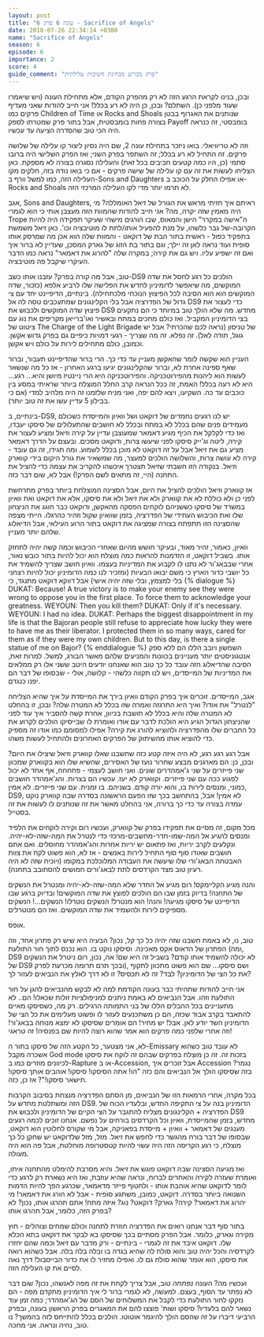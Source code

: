 ```yaml
---
layout: post
title: "עונה 6 פרק 6 - Sacrifice of Angels"
date: 2018-07-26 22:34:14 +0300
name: "Sacrifice of Angels"
season: 6
episode: 6
importance: 2
score: 4
guide_comment: "פרק מכריע מבחינת חשיבות עלילתית"
---
```

ובכן, בנינו לקראת הרגע הזה לא רק מהפרק הקודם, אלא מתחילת העונה (ויש שיאמרו שעוד מלפני כן). השתלם? ובכן, כן היה לא רע בכלל! אני חייב להודות שאני מעדיף פרקים כמו Children of Time או Rocks and Shoals שנותנים את האגרוף בבטן בצורה פחות בומבסטית, אבל בתור פרק שמטרתו לספק Payoff בומבסטי, זה כנראה היה הכי טוב שהסדרה הציעה עד עכשיו. 

וזה לא טריוויאלי. בואו ניזכר בתחילת עונה 2, שם היה נסיון ליצור קו עלילה של שלושה פרקים. זה התחיל לא רע בכלל; זה השתפר בפרק השני; ואז הפרק השלישי היה ברובו סתמי (כן, היו כמה קטעים חביבים בכל זאת) והעלילה נסגרה בצורה לא מספקת. כאן הצליחו לעשות את זה עם קו עלילה של שישה פרקים - אם כי בואו נודה בזה, חלקים מקו העלילה הזה, כמו למשל וורף ב-Sons and Daughters או אפילו החלק על הכוכב ב-Rocks and Shoals לא תרמו יותר מדי לקו העלילה המרכזי הזה.

אגב, Sons and Daughters, ראיתם איך חזיתי מראש את הגורל של זיאל האומללה? מי היה מאמין שזה יקרה, מה? אני חייב להודות שהמוות הזה מעצבן אותי כי הוא לגמרי Trope ה"אישה במקרר" הישן והמאוס, שבו הורגים מישהי שעיקר תפקידה היה להיות הקרובה-של גבר כלשהו, על מנת להפעיל אותו/לתת לו מוטיבציה וכו'. כאן זיאל משמשת בתפקיד כפול - ראשית בתור הבת של דוקאט - והמוות שלה הוא אכן מה שמרסק אותו סופית ועוד נראה לאן זה יילך; וגם בתור בת הזוג של גארק המסכן, שעדיין לא ברור איך ואם זה ישפיע עליו. ויש גם את קירה; במקרה שלה "להרוג את דאמאר" נראה כמו הדבר העיקרי שיקבל פה מוטיבציה.

טוב, אבל מה קורה בפרק? עזבנו אותו כשב-DS9 הולכים כל רגע לחסל את שדה המוקשים, מה שיאפשר לדומיניון לחדש את הפלישה שלו לרביע אלפא (כזכור, שדה המוקשים הוא הוא הסיבה לכל הפיצוץ הנוכחי מלכתחילה). בינתיים, הדיפיינט יחד עם צי גדול של הפדרציה אבל בלי הקלינגונים שמתעכבים טסה לה אל DS9 כדי לעצור את פיצוץ שדה המוקשים ולכבוש את DS9 מחדש. מה שלא הולך טוב במיוחד כי הם נתקעים בצי הדומיניון המקביל. ואז כולם מחכים במתח ובאשיר ואו'ברייאן מקריפים את נוג עם ציטוט של The Charge of the Light Brigade של טניסון (נראה לכם שהכרתי? אבל יש גוגל, תודה לאל). זה נפלא. זה מה שצריך - רגעי דמויות כיפיים גם בפרק גדוש אקשן. וכמובן, כולם מתחילים לירות על כולם ויש אקשן.

העניין הוא שקשה לומר שהאקשן מעניין עד כדי כך. הרי ברור שהדיפיינט תעבור, וברור שאף ספינה אחרת לא, וברור שהקלינגונים יגיעו ברגע האחרון - אז כל מה שנשאר לעשות הוא ליהנות מהפירוטכניקה. והפירוטכניקה היא הרי ניינטיז מיושן והיא... רגע... היא לא רעה בכלל! האמת, זה ככל הנראה קרב החלל המוצלח ביותר שראיתי במסע בין כוכבים עד כה. השקיעו, ויצא להם יפה, ואני מניח שלזמנו זה היה מלהיב למדי (אם כי בבילון 5 עדיין עשו את זה טוב יותר).

בינתיים, ב-DS9, יש לנו רגעים נחמדים של דוקאט ושל וואיון והמייסדת כשכולם מעמידים פנים שהם בכלל לא במתח ובכלל לא חושבים שהתעלולים של סיסקו יעבדו, ואז כדי לקלקל את הכיף מגיע דאמאר שמעוצבן עדיין על קירה וזיאל ומציע לעצור את קירה, ליטה וג'ייק סיסקו לפני שיעשו צרות, ודוקאט מסכים. ובעצם על הדרך דאמאר מציע גם את זיאל אבל על זה דוקאט לא מוכן בכלל לשמוע. ומה תגידו, זה גם עובד - קירה לא עושה צרות, והשלושה הולכים למעצר, מה שמשאיר את גורל היקום בידי קווארק וזיאל. בנקודה הזו חשבתי שזיאל תצטרך איכשהו להקריב את עצמה כדי להציל את התחנה (היי, זה מתאים לשם הפרק!) אבל לא, שום דבר כזה.

אז קווארק וזיאל הולכים להציל את היום, אבל הסצינה המוצלחת ביותר בפרק מתרחשת לפני כן ולא כוללת לא את קווארק ולא את זיאל ולא את סיסקו, אלא את דוקאט ואת וואיון במשרד של סיסקו כששניהם לוקחים הפסקה מהאקשן, ודוקאט כבר חוגג את הניצחון שלו ואת הכיבוש העתידי של הפדרציה, בזמן שוואיון שקול וזהיר כהרגלו. הייתי מצפה שהסצינה הזו תתפתח בצורה שמציגה את דוקאט בתור הרוע העילאי, אבל הדיאלוג שלהם יותר מעניין. 

וואיון, כאמור, זהיר מאוד, ובעיקר חושש מהיום שאחרי הכיבוש וכמה קשה יהיה לתחזק אותו. בשביל דוקאט, זו הזדמנות להראות כמה מוצלח הוא יכול להיות בתור כובש נאור, אחרי שבבאג'ור לא נתנו לו לקבוע את המדיניות בעצמו. וואיון חושב שצריך להשמיד את כל יושבי כדור הארץ כי משם יבואו הבעיות (ומזכיר לנו כמה הדומיניון יכול להיות רצחני בלי למצמץ, ובלי שזה יהיה אישי) אבל דווקא דוקאט מתנגד, כי
{% dialogue %}
DUKAT: Because! A true victory is to make your enemy see they were wrong to oppose you in the first place. To force them to acknowledge your greatness. 
WEYOUN: Then you kill them? 
DUKAT: Only if it's necessary. 
WEYOUN: I had no idea. 
DUKAT: Perhaps the biggest disappointment in my life is that the Bajoran people still refuse to appreciate how lucky they were to have me as their liberator. I protected them in so many ways, cared for them as if they were my own children. But to this day, is there a single statue of me on Bajor? 
{% enddialogue %}
השמשון ויובב הללו הם ללא ספק אנטגוניסטים יותר מעניינים בכוונות והמניעים שלהם מאשר הבורג, למשל. למרות זאת, הסיבה שהדיאלוג הזה עובד כל כך טוב הוא שאנחנו יודעים היטב ששני אלו רק ממלאים את המדיניות של המייסדים, ויש לנו תקווה כלשהי - קלושה, אולי - שבסופו של דבר הם יפנו כנגדם.

אגב, המייסדים. זוכרים איך בפרק הקודם וואיון בירך את המייסדת על איך שהיא הצליחה "לנטרל" את אודו? ואיך היא התרגזה ואמרה שזו בכלל לא המטרה שלה? ובכן, זו בהחלט לא המטרה שלה והיא בכלל לא חושבת בכיוון, אחרת קשה להסביר איך עוד לפני שהניצחון הגדול הגיע היא הולכת לדבר עם אודו ואומרת לו שבייסיקו הולכים לקרוע את כל החברים שלו מהפדרציה ולהוציא להורג את קירה? אפילו למסומם כמו אודו זה מספיק כדי להוציא אותו מהשיתוק של הפרקים האחרונים ולהתחיל לעשות משהו.

אבל רגע רגע רגע, לא היה איזה קטע כזה שחשבנו שאלו קווארק וזיאל שיצילו את היום? ובכן, כן: הם מארגנים מבצע שחרור נועז של האסירים, שהשיא שלו הוא בקווארק שמכוון שני פייזרים על שני ג'אמהדרים שונים. ואני חושב לעצמי - פחחחח, אף אחד לא יכול לפגוע ככה עם שני פייזרים. וקווארק לא יעז. עכשיו הם בצרות. והג'אמהדר חושבים כמוני, ומנסים לירות בו, והוא יורה קודם. בשניהם. בו זמנית. עם שני פייזרים. לא אמין, DS9, לא אמין! אבל, בהתחשב בכך שזו הפעם הראשונה בסדרה שבה קווארק נוקט עמדה בצורה עד כדי כך ברורה, אני בהחלט מאשר את זה שנותנים לו לעשות את זה בסטייל.

מכל מקום, זה מסיים את תפקידו בפרק של קווארק, ועכשיו רום וקירה לוקחים את הלפיד ומנסים להגיע אל המה-שמו-חדר-מחשבים-מרכזי כדי לנטרל את המה-שזה-לא-יהיה. ונקלעים לקרב יריות, ואז פתאום יש יריות אחרות והג'אמהדר מחוסלים. ואם אתם חושבים שאודו סוף סוף התחיל לירות באנשים - אז לא, הוא פשוט לקח את צוות האבטחה הבאג'ורי שלו שיעשה את העבודה המלוכלכת במקומו (ויוכיח שזה לא היה רעיון טוב מצד הקרדסים לתת לבאג'ורים חמושים להסתובב בתחנה).

והנה מגיע הקליימקס! רום מגיע אל החדר שלא המה-שזה-לא-יהיה ומנטרל את הנשקים של התחנה! בדיוק בזמן שבו הם הולכים לפוצץ את שדה המוקשים! ובדיוק ברגע שבו הדיפיינט של סיסקו מגיעה! והנה! הוא מנטרל! הנשקים נוטרלו! הנשקים...! הנשקים מספיקים לירות ולהשמיד את שדה המוקשים. ואז הם מנוטרלים.

אופס.

טוב, נו, לא באמת חשבנו שזה יהיה כל כך קל, נכון? הבעיה היא שיש רק פתרון אחד, וזה הפתרון של הדאוס אקס מאכינה. וסיסקו נוקט בו. הוא נכנס לתוך חור התולעת (ומה, DS9 לא יכולה להשמיד אותו קודם? בשביל זה היא שם! אה, נכון, רום ניטרל את הנשקים של DS9 ובכך תרם תרומה מכרעת לפרק), ושם סיסקו... שם הוא פשוט מתכוון לתקוף את כל הצי של הדומיניון? לבד? זה לא תכסיס? זו לא דרך לאלץ את הנביאים לעזור לך?

אני חייב להודות שתהיתי כבר בעונה הקודמת למה לא לבקש מהנביאים להגן על חור התולעת וזהו. אבל הנביאים לא באמת ניתנים למניפולציות זולות שכאלו! הם.. לא מתעניינים בכל ההבלים הללו של בני התמותה הרגילים. רק מה, כשסיסקו מאיים להתאבד בקרב אבוד שכזה, הם כן משתכנעים לעזור לו ופשוט מעלימים את כל הצי של הדומיניון השד יודע לאן. אבל! יש מחיר! הם אומרים שסיסקו לא ימצא מנוחה בבאג'ור! וזה אחרי שלפני כמה פרקים הוא אמר שהוא רוצה להיות שם בפנסיה! זה טראגי!

לא, אני מצטער, כל הקטע הזה של סיסקו בתור ה-Emissary לא עובד טוב כשהוא אשכרה מקבל God mode בזכות זה. זה כן מוצלח בפרקים שבהם זה לוקח את סיסקו לכיוונים מוזרים כמו ב-Rapture או ב-Accession, אבל זוכרים איך Accession נגמר? בזה שסיסקו הולך אל הנביאים והם כזה "הו! אתה הסיסקו! סיסקו! אוהבים אותך סיסקו! תישאר סיסקו!"? אז כן, כזה.

בכל מקרה, אחרי הרמאות הזו של הנביאים, מן הסתם הפדרציה מנצחת בסיבוב הקרבות הזה ומשתלטת מחדש על DS9. הדומיניון בנה על צי התקיפה החדש, ובלעדיו הכוח של הפדרציה + הקלינגונים מצליח להתגבר על הצי הקיים של הדומיניון ולכבוש את DS9 מחדש, בזמן שהמייסדת, וואיון וכל הקרדסים בורחים על נפשם. אנחנו זוכים לכמה רגעים מענגים של דאמאר + וואיון + מייסדת בפאניקה, אבל מי שקורס לחלוטין הוא דוקאט, שבסופו של דבר בורח מהגשר כדי לחפש את זיאל. מזל, מזל שלדוקאט יש שחקן כל כך מוצלח, כי רגע הקריסה הזה היה עשוי להיות קטסטרופה מוחלטת, אבל פה הוא היה מעולה.

ואז מגיעה הסצינה שבה דוקאט פוגש את זיאל. והיא מסרבת להימלט מהתחנה איתו, ואומרת שעזרה לקירה והאחרים לברוח, ונראה שהיא עוזבת, ואז היא נשארת רק לרגע כדי לומר לדוקאט שהיא אוהבת אותו - ולחטוף פייזר מדאמאר, שכרגע הפך להיות הדמות השנואה ביותר בסדרה. דוקאט, כמובן, משתגע סופית - אבל לא הורג את דאמאר! מי יהרוג את דאמאר? קירה? גארק? דוקאט? נוג? איזה מתח! אתם תהרגו אותו, נכון? לא בפרק הזה, כלומר, אבל תהרגו אותו?

בתור סוף דבר אנחנו רואים את הפדרציה חוזרת לתחנה וכולם שמחים וצוהלים - חוץ מקירה וגארק, כלומר. אבל הפרק מסתיים בכך שסיסקו בא לבקר את דוקאט בתא הכלא שלו. דוקאט איבד את זה לגמרי - בינתיים - ורק מדבר עם זיאל וכמה שהם יחזרו לקרדסיה והכל יהיה טוב והוא סולח לה שהיא בגדה בו ובלה בלה בלה. אבל כשהוא רואה את סיסקו, הוא אומר שהוא סולח גם לו. ואפילו מחזיר לו את כדור הבייסבול! דרך נאה לסיים את קו העלילה הזה.

ועכשיו מה? העונה *נפתחה* טוב, אבל צריך לקחת את זה מפה לאנשהו, נכון? שום דבר לא נפתר עד הסוף, בעצם. למעשה, לא לגמרי ברור לי איך הדומיניון מתקדם מפה - הם נזקקו לחור התולעת כדי לקבל את המשלוחים של הסם של הג'אמהדר; כמה זמן עוד נשאר להם בלעדיו? סיסקו ושות' פוצצו להם את המאגרים בפרק הראשון בעונה, ובפרק הרביעי דיברו על זה שהסם הולך להיגמר אוטוטו. הולכים בכלל להתייחס לזה בהמשך? נו טוב, נחיה ונראה. אני מחכה.